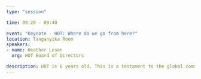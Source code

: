 ```yaml
---
type: "session"

time: 09:20 - 09:40

event: "Keynote - HOT: Where do we go from here?"
location: Tanganyika Room
speakers:
- name: Heather Leson
  org: HOT Board of Directors

description: HOT is 6 years old. This is a testament to the global community and our supporters. What are some of our next steps? How can we help HOT and OSM grow as an organization and community?
---
```

